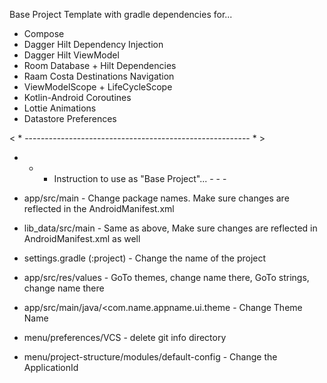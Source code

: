 
Base Project Template with gradle dependencies for...

- Compose
- Dagger Hilt Dependency Injection
- Dagger Hilt ViewModel
- Room Database + Hilt Dependencies
- Raam Costa Destinations Navigation
- ViewModelScope + LifeCycleScope
- Kotlin-Android Coroutines
- Lottie Animations
- Datastore Preferences

< * -------------------------------------------------------- * >

- - - Instruction to use as "Base Project"... - - -

- app/src/main - Change package names. Make sure changes are reflected in the AndroidManifest.xml
- lib_data/src/main - Same as above, Make sure changes are reflected in AndroidManifest.xml as well
- settings.gradle (:project) - Change the name of the project
- app/src/res/values - GoTo themes, change name there, GoTo strings, change name there
- app/src/main/java/<com.name.appname.ui.theme - Change Theme Name
- menu/preferences/VCS - delete git info directory
- menu/project-structure/modules/default-config - Change the ApplicationId

